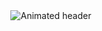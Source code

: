 <!-- Reverted HERO: typing only (no matrix ribbon) -->
<div align="center">
  <img src="https://readme-typing-svg.herokuapp.com?font=JetBrains+Mono&size=26&duration=1900&pause=800&color=00FF41&center=true&vCenter=true&multiline=true&repeat=true&width=760&height=110&lines=Cybersecurity+•+AI+•+Automation;Designing+Trust+%26+Simplicity" alt="Animated header" />
</div>

<!-- Keep the rest of the README content below unchanged -->
